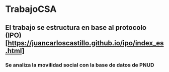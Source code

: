 # TrabajoCSA
## El trabajo se estructura en base al protocolo (IPO)[https://juancarloscastillo.github.io/ipo/index_es.html]
### Se analiza la movilidad social con la base de datos de PNUD 
